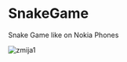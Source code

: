 # SnakeGame
Snake Game like on Nokia Phones

![zmija1](https://user-images.githubusercontent.com/34002528/89662341-3c075000-d8d4-11ea-9a20-24ed5b4fde36.jpeg)
